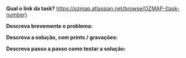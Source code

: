 **Qual o link da task?**
https://ozmap.atlassian.net/browse/OZMAP-{task-number}

**Descreva brevemente o problema:**

**Descreva a solução, com prints / gravações:**

**Descreva passo a passo como testar a solução:**
